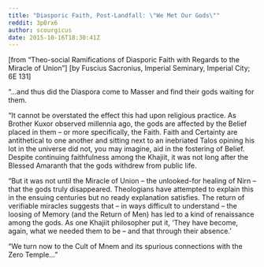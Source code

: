 ```yaml
---
title: "Diasporic Faith, Post-Landfall: \"We Met Our Gods\""
reddit: 3p0rx6
author: scourgicus
date: 2015-10-16T18:30:41Z
---
```


[from “Theo-social Ramifications of Diasporic Faith with Regards to the Miracle of Union”]
[by Fuscius Sacronius, Imperial Seminary, Imperial City; 6E 131]

“…and thus did the Diaspora come to Masser and find their gods waiting for them. 

“It cannot be overstated the effect this had upon religious practice.  As Brother Kuxor observed millennia ago, the gods are affected by the Belief placed in them – or more specifically, the Faith.  Faith and Certainty are antithetical to one another and sitting next to an inebriated Talos opining his lot in the universe did not, you may imagine, aid in the fostering of Belief.  Despite continuing faithfulness among the Khajiit, it was not long after the Blessed Amaranth that the gods withdrew from public life.

“But it was not until the Miracle of Union – the unlooked-for healing of Nirn – that the gods truly disappeared.  Theologians have attempted to explain this in the ensuing centuries but no ready explanation satisfies.  The return of verifiable miracles suggests that – in ways difficult to understand – the loosing of Memory (and the Return of Men) has led to a kind of renaissance among the gods.  As one Khajiit philosopher put it, ‘They have become, again, what we needed them to be – and that through their absence.’

“We turn now to the Cult of Mnem and its spurious connections with the Zero Temple…”
